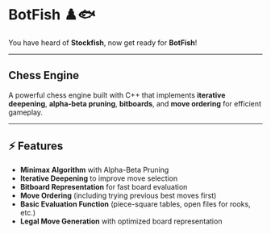 # BotFish ♟️🐟  
You have heard of **Stockfish**, now get ready for **BotFish**!  

---

## Chess Engine  

A powerful chess engine built with C++ that implements **iterative deepening**, **alpha-beta pruning**, **bitboards**, and **move ordering** for efficient gameplay.  

---

## ⚡ Features  
- **Minimax Algorithm** with Alpha-Beta Pruning  
- **Iterative Deepening** to improve move selection  
- **Bitboard Representation** for fast board evaluation  
- **Move Ordering** (including trying previous best moves first)  
- **Basic Evaluation Function** (piece-square tables, open files for rooks, etc.)  
- **Legal Move Generation** with optimized board representation  



 
 
